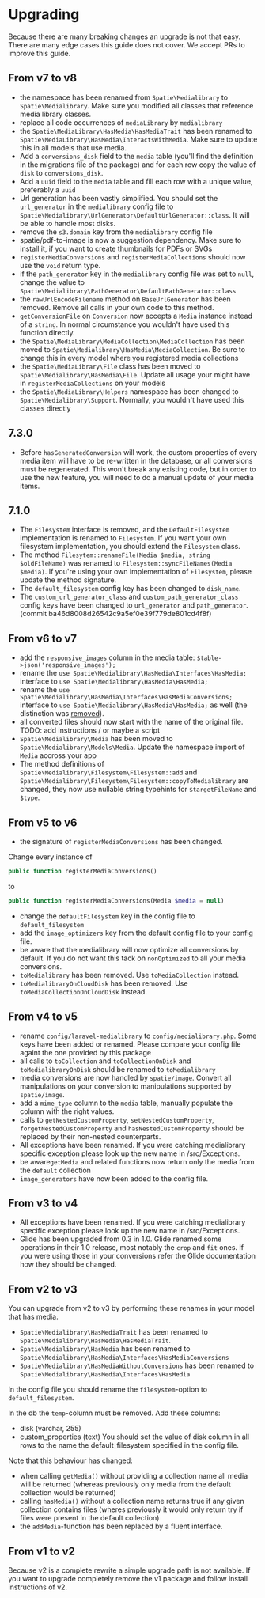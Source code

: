 # Upgrading

Because there are many breaking changes an upgrade is not that easy. There are many edge cases this guide does not cover. We accept PRs to improve this guide.

## From v7 to v8

- the namespace has been renamed from `Spatie\Medialibrary` to `Spatie\Medialibrary`. Make sure you modified all classes that reference media library classes.
- replace all code occurrences of `mediaLibrary` by `medialibrary`
- the `Spatie\MediaLibrary\HasMedia\HasMediaTrait` has been renamed to `Spatie\MediaLibrary\HasMedia\InteractsWithMedia`. Make sure to update this in all models that use media.
- Add a `conversions_disk` field to the `media` table (you'll find the definition in the migrations file of the package) and for each row copy the value of `disk` to `conversions_disk`.
- Add a `uuid` field to the `media` table and fill each row with a unique value, preferably a `uuid`
- Url generation has been vastly simplified. You should set the `url_generator` in the `medialibrary` config file to `Spatie\Medialibrary\UrlGenerator\DefaultUrlGenerator::class`. It will be able to handle most disks.
- remove the `s3.domain` key from the `medialibrary` config file
- spatie/pdf-to-image is now a suggestion dependency. Make sure to install it, if you want to create thumbnails for PDFs or SVGs
- `registerMediaConversions` and `registerMediaCollections` should now use the  `void` return type.
- if the `path_generator` key in the `medialibrary` config file was set to `null`, change the value to `Spatie\Medialibrary\PathGenerator\DefaultPathGenerator::class`
- the `rawUrlEncodeFilename` method on `BaseUrlGenerator` has been removed. Remove all calls in your own code to this method.
- `getConversionFile` on `Conversion` now accepts a `Media` instance instead of a `string`. In normal circumstance you wouldn't have used this function directly.
- the `Spatie\MediaLibrary\MediaCollection\MediaCollection` has been moved to `Spatie\Medialibrary\HasMedia\MediaCollection`. Be sure to change this in every model where you registered media collections
- the `Spatie\MediaLibrary\File` class has been moved to `Spatie\Medialibrary\HasMedia\File`. Update all usage your might have in `registerMediaCollections` on your models
- the `Spatie\MediaLibrary\Helpers` namespace has been changed to `Spatie\Medialibrary\Support`. Normally, you wouldn't have used this classes directly


## 7.3.0

- Before `hasGeneratedConversion` will work, the custom properties 
of every media item will have to be re-written in the database, or all conversions must be regenerated.
This won't break any existing code, but in order to use the new feature, you will need to do a manual update of your media items.

## 7.1.0

- The `Filesystem` interface is removed, and the `DefaultFilesystem` implementation is renamed to `Filesystem`.
If you want your own filesystem implementation, you should extend the `Filesystem` class.
- The method `Filesytem::renameFile(Media $media, string $oldFileName)` was renamed to `Filesystem::syncFileNames(Media $media)`. If you're using your own implementation of `Filesystem`, please update the method signature.
- The `default_filesystem` config key has been changed to `disk_name`.
- The `custom_url_generator_class` and `custom_path_generator_class` config keys have been changed to `url_generator` and `path_generator`. (commit ba46d8008d26542c9a5ef0e39f779de801cd4f8f)

## From v6 to v7

- add the `responsive_images` column in the media table: `$table->json('responsive_images');`
- rename the `use Spatie\Medialibrary\HasMedia\Interfaces\HasMedia;` interface to `use Spatie\Medialibrary\HasMedia\HasMedia;`
- rename the `use Spatie\Medialibrary\HasMedia\Interfaces\HasMediaConversions;` interface to `use Spatie\Medialibrary\HasMedia\HasMedia;` as well (the distinction was [removed](https://github.com/spatie/laravel-medialibrary/commit/48f371a7b10cc82bbee5b781ab8784acc5ad0fc3#diff-f12df6f7f30b5ee54d9ccc6e56e8f93e)).
- all converted files should now start with the name of the original file. TODO: add instructions / or maybe a script
- `Spatie\Medialibrary\Media` has been moved to `Spatie\Medialibrary\Models\Media`. Update the namespace import of `Media` accross your app
- The method definitions of `Spatie\Medialibrary\Filesystem\Filesystem::add` and `Spatie\Medialibrary\Filesystem\Filesystem::copyToMedialibrary` are changed, they now use nullable string typehints for `$targetFileName` and `$type`.

## From v5 to v6

- the signature of `registerMediaConversions` has been changed.

Change every instance of

  ```php
  public function registerMediaConversions()
  ```
to

 ```php
 public function registerMediaConversions(Media $media = null)
 ```

 - change the `defaultFilesystem` key in the config file to `default_filesystem`
 - add the `image_optimizers` key from the default config file to your config file.
 - be aware that the medialibrary will now optimize all conversions by default. If you do not want this tack on `nonOptimized` to all your media conversions.
 - `toMedialibrary` has been removed. Use `toMediaCollection` instead.
 - `toMedialibraryOnCloudDisk` has been removed. Use `toMediaCollectionOnCloudDisk` instead.


## From v4 to v5
- rename `config/laravel-medialibrary` to `config/medialibrary.php`. Some keys have been added or renamed. Please compare your config file againt the one provided by this package
- all calls to `toCollection` and `toCollectionOnDisk` and `toMedialibraryOnDisk` should be renamed to `toMedialibrary`
- media conversions are now handled by `spatie/image`. Convert all manipulations on your conversion to manipulations supported by `spatie/image`.
- add a `mime_type` column to the `media` table, manually populate the column with the right values.
- calls to `getNestedCustomProperty`, `setNestedCustomProperty`, `forgetNestedCustomProperty` and `hasNestedCustomProperty` should be replaced by their non-nested counterparts.
- All exceptions have been renamed. If you were catching medialibrary specific exception please look up the new name in /src/Exceptions.
- be aware`getMedia` and related functions now return only the media from the `default` collection
- `image_generators` have now been added to the config file.


## From v3 to v4
- All exceptions have been renamed. If you were catching medialibrary specific exception please look up the new name in /src/Exceptions.
- Glide has been upgraded from 0.3 in 1.0. Glide renamed some operations in their 1.0 release, most notably the `crop` and `fit` ones. If you were using those in your conversions refer the Glide documentation how they should be changed.

## From v2 to v3
You can upgrade from v2 to v3 by performing these renames in your model that has media.

- `Spatie\Medialibrary\HasMediaTrait` has been renamed to `Spatie\Medialibrary\HasMedia\HasMediaTrait`.
- `Spatie\Medialibrary\HasMedia` has been renamed to `Spatie\Medialibrary\HasMedia\Interfaces\HasMediaConversions`
- `Spatie\Medialibrary\HasMediaWithoutConversions` has been renamed to `Spatie\Medialibrary\HasMedia\Interfaces\HasMedia`

In the config file you should rename the `filesystem`-option to `default_filesystem`.

In the db the `temp`-column must be removed. Add these columns:
- disk (varchar, 255)
- custom_properties (text)
You should set the value of disk column in all rows to the name the default_filesystem specified in the config file.

Note that this behaviour has changed:
- when calling `getMedia()` without providing a collection name all media will be returned (whereas previously only media
from the default collection would be returned)
- calling `hasMedia()` without a collection name returns true if any given collection contains files (wheres previously
it would only return try if files were present in the default collection)
- the `addMedia`-function has been replaced by a fluent interface.

## From v1 to v2
Because v2 is a complete rewrite a simple upgrade path is not available.
If you want to upgrade completely remove the v1 package and follow install instructions of v2.
